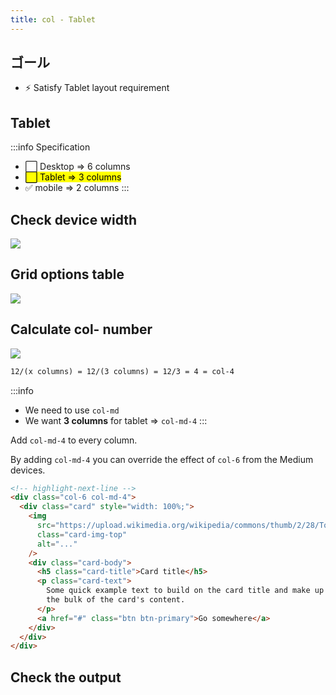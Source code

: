```yaml
---
title: col - Tablet
---
```


## ゴール
- ⚡ Satisfy Tablet layout requirement

## Tablet
:::info Specification
- ⬜ Desktop => 6 columns
- <mark>⬜ Tablet => 3 columns</mark>
- ✅ mobile => 2 columns
:::

## Check device width
![](../../img/2020-05-21-14-16-34.png)

## Grid options table
![](https://storage.googleapis.com/coderhackers-assets/docs/img/2020-05-09-05-15-12.png)


## Calculate col- number

![](../../img/2020-05-21-11-01-06.png)
```txt title="Formula to determine col- number"
12/(x columns) = 12/(3 columns) = 12/3 = 4 = col-4
```

:::info
- We need to use `col-md`
- We want **3 columns** for tablet => `col-md-4`
:::


Add `col-md-4` to every column.

By adding `col-md-4` you can override the effect of `col-6` from the Medium devices.
```html
<!-- highlight-next-line -->
<div class="col-6 col-md-4">
  <div class="card" style="width: 100%;">
    <img
      src="https://upload.wikimedia.org/wikipedia/commons/thumb/2/28/Tortoiseshell_she-cat.JPG/640px-Tortoiseshell_she-cat.JPG"
      class="card-img-top"
      alt="..."
    />
    <div class="card-body">
      <h5 class="card-title">Card title</h5>
      <p class="card-text">
        Some quick example text to build on the card title and make up
        the bulk of the card's content.
      </p>
      <a href="#" class="btn btn-primary">Go somewhere</a>
    </div>
  </div>
</div>
```

## Check the output